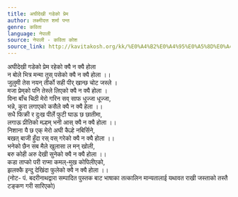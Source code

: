 ```yaml
---
title: अघीदेखी गडेको प्रेम
author: लक्ष्मीदत्त शर्मा पन्त
genre: कविता
language: नेपाली
source: नेपाली - कविता कोश
source_link: http://kavitakosh.org/kk/%E0%A4%B2%E0%A4%95%E0%A5%8D%E0%A4%B7%E0%A5%8D%E0%A4%AE%E0%A5%80%E0%A4%A6%E0%A4%A4%E0%A5%8D%E0%A4%A4_%E0%A4%B6%E0%A4%B0%E0%A5%8D%E0%A4%AE%E0%A4%BE_%E0%A4%AA%E0%A4%A8%E0%A5%8D%E0%A4%A4
---
```


अघीदेखी गडेको प्रेम रहेको क्यै न क्यै होला  
न बोले भित्र मन्मा तुस् पसेको क्यै न क्यै होला ।।  
जुलुमी तेस नयन् तीर्को सही पीर् खान्छ चोट जस्ले ।  
मजा प्रेम्‌को पनि तेस्ले लिएको क्यै न क्यै होला ।  
विना बाँच चिठी मेरो गरिन सव् साफ धुज्जा धूज्जा,  
भन्ने, कुरा लगाएको कसैले क्यै न क्यै हेला ।।  
सधै फिक्री र दुःख पीर्ले फुटी घाऊ छ छातीमा,  
लगाऊ प्रीतिको मल्हम् भनी आस् क्यै न क्यै होला ।।  
निशाना यै छ एक् मेरो अघी कैल्हे नबिर्सिने,  
बखत् बाजी हुँदा रस् वस् गरेको क्यै न क्यै होला ।।  
भनेको छैन सब मैले खुलासा ल मन् खोली,  
बरु कोही अरु देखी सुनेको क्यै न क्यै होला ।।  
कडा ताप्को परी राप्मा कमल्-मुख कोपिलीएको,  
झलक्कै इन्दु देखिंदा फुलेको क्यै न क्यै होला ।।  
(नोट- पं. बदरीनाथद्वारा सम्पादित पुस्तक बाट भाषाका तत्कालिन मान्यतालाई यथावत राखी जस्ताको तस्तै टङ्कण गरी सारिएको)
